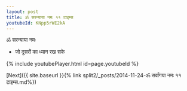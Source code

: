 ```yaml
---
layout: post
title: ॐ सरन्याया नमः ११ टाइम्स
youtubeId: KNpp5rWE2kA
---
```

 
 
 ॐ सरन्याया नमः  
 
 -  जो दूसरों का ध्यान रख सके 
 
  
 
  
 
 
 
 
 
 


{% include youtubePlayer.html id=page.youtubeId %}
 
[Next]({{ site.baseurl }}{% link  split2/_posts/2014-11-24-ॐ सर्वांगया नमः ११ टाइम्स.md%})
 

